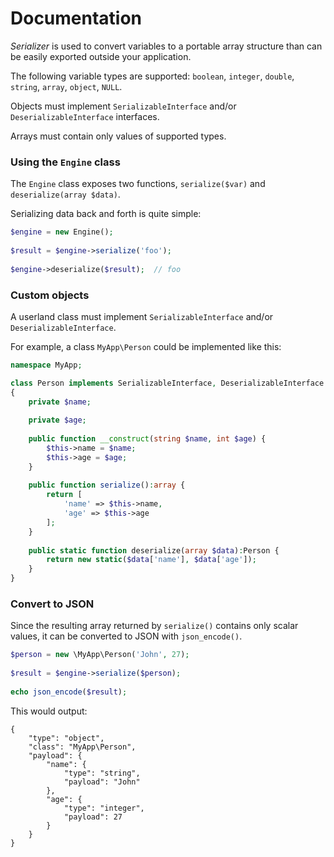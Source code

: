 # Documentation

*Serializer* is used to convert variables to a portable array structure than can be easily exported outside your application.

The following variable types are supported: `boolean`, `integer`, `double`, `string`, `array`, `object`, `NULL`.

Objects must implement `SerializableInterface` and/or `DeserializableInterface` interfaces.

Arrays must contain only values of supported types.

### Using the `Engine` class

The `Engine` class exposes two functions, `serialize($var)` and `deserialize(array $data)`.

Serializing data back and forth is quite simple:

```php
$engine = new Engine();
 
$result = $engine->serialize('foo');
 
$engine->deserialize($result);  // foo
```

### Custom objects

A userland class must implement `SerializableInterface` and/or `DeserializableInterface`.

For example, a class `MyApp\Person` could be implemented like this:

```php
namespace MyApp;

class Person implements SerializableInterface, DeserializableInterface
{
    private $name;
    
    private $age;
    
    public function __construct(string $name, int $age) {
        $this->name = $name;
        $this->age = $age;
    }
    
    public function serialize():array {
        return [
            'name' => $this->name,
            'age' => $this->age
        ];
    }
    
    public static function deserialize(array $data):Person {
        return new static($data['name'], $data['age']);            
    }
}
```

### Convert to JSON

Since the resulting array returned by `serialize()` contains only scalar values,
it can be converted to JSON with `json_encode()`.  

```php
$person = new \MyApp\Person('John', 27);
 
$result = $engine->serialize($person);
 
echo json_encode($result);
```

This would output:

```
{
    "type": "object",
    "class": "MyApp\Person",
    "payload": {
        "name": {
            "type": "string",
            "payload": "John"
        },
        "age": {
            "type": "integer",
            "payload": 27
        }
    }
}
```
